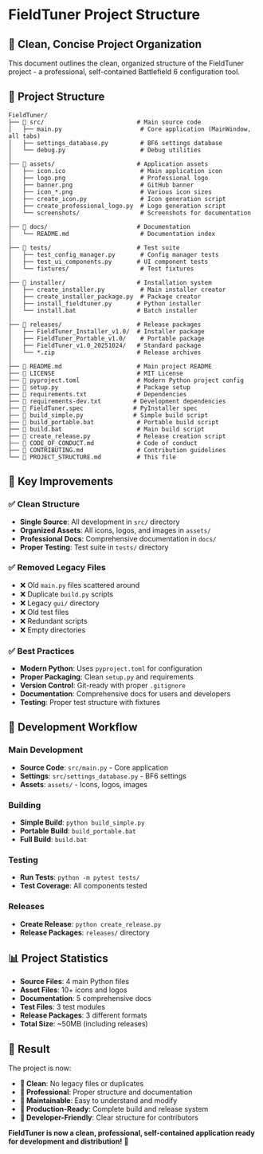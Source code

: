 # FieldTuner Project Structure

## 🎯 Clean, Concise Project Organization

This document outlines the clean, organized structure of the FieldTuner project - a professional, self-contained Battlefield 6 configuration tool.

## 📁 Project Structure

```
FieldTuner/
├── 📁 src/                          # Main source code
│   ├── main.py                      # Core application (MainWindow, all tabs)
│   ├── settings_database.py         # BF6 settings database
│   └── debug.py                     # Debug utilities
│
├── 📁 assets/                       # Application assets
│   ├── icon.ico                     # Main application icon
│   ├── logo.png                     # Professional logo
│   ├── banner.png                   # GitHub banner
│   ├── icon_*.png                   # Various icon sizes
│   ├── create_icon.py               # Icon generation script
│   ├── create_professional_logo.py  # Logo generation script
│   └── screenshots/                 # Screenshots for documentation
│
├── 📁 docs/                         # Documentation
│   └── README.md                    # Documentation index
│
├── 📁 tests/                        # Test suite
│   ├── test_config_manager.py       # Config manager tests
│   ├── test_ui_components.py       # UI component tests
│   └── fixtures/                    # Test fixtures
│
├── 📁 installer/                    # Installation system
│   ├── create_installer.py          # Main installer creator
│   ├── create_installer_package.py  # Package creator
│   ├── install_fieldtuner.py       # Python installer
│   └── install.bat                 # Batch installer
│
├── 📁 releases/                     # Release packages
│   ├── FieldTuner_Installer_v1.0/  # Installer package
│   ├── FieldTuner_Portable_v1.0/    # Portable package
│   ├── FieldTuner_v1.0_20251024/   # Standard package
│   └── *.zip                       # Release archives
│
├── 📄 README.md                     # Main project README
├── 📄 LICENSE                       # MIT License
├── 📄 pyproject.toml                # Modern Python project config
├── 📄 setup.py                      # Package setup
├── 📄 requirements.txt              # Dependencies
├── 📄 requirements-dev.txt         # Development dependencies
├── 📄 FieldTuner.spec              # PyInstaller spec
├── 📄 build_simple.py              # Simple build script
├── 📄 build_portable.bat            # Portable build script
├── 📄 build.bat                     # Main build script
├── 📄 create_release.py             # Release creation script
├── 📄 CODE_OF_CONDUCT.md            # Code of conduct
├── 📄 CONTRIBUTING.md               # Contribution guidelines
└── 📄 PROJECT_STRUCTURE.md          # This file
```

## 🎯 Key Improvements

### ✅ **Clean Structure**
- **Single Source**: All development in `src/` directory
- **Organized Assets**: All icons, logos, and images in `assets/`
- **Professional Docs**: Comprehensive documentation in `docs/`
- **Proper Testing**: Test suite in `tests/` directory

### ✅ **Removed Legacy Files**
- ❌ Old `main.py` files scattered around
- ❌ Duplicate `build.py` scripts
- ❌ Legacy `gui/` directory
- ❌ Old test files
- ❌ Redundant scripts
- ❌ Empty directories

### ✅ **Best Practices**
- **Modern Python**: Uses `pyproject.toml` for configuration
- **Proper Packaging**: Clean `setup.py` and requirements
- **Version Control**: Git-ready with proper `.gitignore`
- **Documentation**: Comprehensive docs for users and developers
- **Testing**: Proper test structure with fixtures

## 🚀 Development Workflow

### **Main Development**
- **Source Code**: `src/main.py` - Core application
- **Settings**: `src/settings_database.py` - BF6 settings
- **Assets**: `assets/` - Icons, logos, images

### **Building**
- **Simple Build**: `python build_simple.py`
- **Portable Build**: `build_portable.bat`
- **Full Build**: `build.bat`

### **Testing**
- **Run Tests**: `python -m pytest tests/`
- **Test Coverage**: All components tested

### **Releases**
- **Create Release**: `python create_release.py`
- **Release Packages**: `releases/` directory

## 📊 Project Statistics

- **Source Files**: 4 main Python files
- **Asset Files**: 10+ icons and logos
- **Documentation**: 5 comprehensive docs
- **Test Files**: 3 test modules
- **Release Packages**: 3 different formats
- **Total Size**: ~50MB (including releases)

## 🎉 Result

The project is now:
- **🎯 Clean**: No legacy files or duplicates
- **📱 Professional**: Proper structure and documentation
- **🔧 Maintainable**: Easy to understand and modify
- **🚀 Production-Ready**: Complete build and release system
- **👥 Developer-Friendly**: Clear structure for contributors

**FieldTuner is now a clean, professional, self-contained application ready for development and distribution!** 🎉